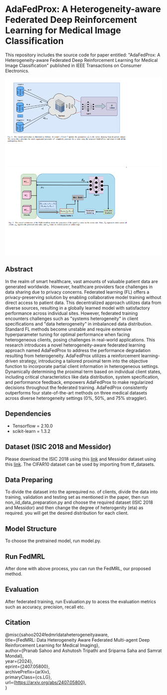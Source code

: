 # AdaFedProx: A Heterogeneity-aware Federated Deep Reinforcement Learning for Medical Image Classification
This repository includes the source code for paper entitled: "AdaFedProx: A Heterogeneity-aware Federated Deep Reinforcement Learning for Medical Image Classification" published in IEEE Transactions on Consumer Electronics.


![Architecture](archi1.png)
![Architecture](archi2.png)




## Abstract

In the realm of smart healthcare, vast amounts of valuable patient data are generated worldwide. However, healthcare providers face challenges in data sharing due to privacy concerns. Federated learning (FL) offers a privacy-preserving solution by enabling collaborative model training without direct access to patient data. This decentralized approach utilizes data from diverse sources, resulting in a globally learned model with satisfactory performance across individual sites. However, federated training encounters challenges such as "systems heterogeneity" in client specifications and "data heterogeneity" in imbalanced data distribution. Standard FL methods become unstable and require extensive hyperparameter tuning for optimal performance when facing heterogeneous clients, posing challenges in real-world applications. This research introduces a novel heterogeneity-aware federated learning approach named AdaFedProx to address the performance degradation resulting from heterogeneity. AdaFedProx utilizes a reinforcement learning-driven strategy, introducing a tailored proximal term into the objective function to incorporate partial client information in heterogeneous settings. Dynamically determining the proximal term based on individual client states, including critical characteristics like data distribution, system specification, and performance feedback, empowers AdaFedProx to make regularized decisions throughout the federated training. AdaFedProx consistently outperforms four state-of-the-art methods on three medical datasets across diverse heterogeneity settings (0%, 50%, and 75% straggler).

## Dependencies
* Tensorflow = 2.10.0
* scikit-learn = 1.3.2
## Dataset (ISIC 2018 and Messidor)
Please download the ISIC 2018 using this  [link](https://challenge.isic-archive.com/data/#2018) and Messidor dataset using this [link](https://www.adcis.net/en/third-party/messidor/). The CIFAR10 dataset can be used by importing from tf_datasets.

## Data Preparing
To divide the dataset into the aprequired no. of clients, divide the data into training, validation and testing set as mentioned in the paper, then run non_iid_data_preparation.py and choose the required dataset (ISIC 2018 and Messidor) and then change the degree of heterogenity (eta) as required. you will get the desired distribution for each client.

## Model Structure
To choose the pretrained model, run model.py.

## Run FedMRL

After done with above process, you can run the FedMRL, our proposed method.

## Evaluation
After federated training, run Evaluation.py to acess the evaluation metrics such as accuracy, precision, recall etc.

## Citation
@misc{sahoo2024fedmrldataheterogeneityaware,<br>
      title={FedMRL: Data Heterogeneity Aware Federated Multi-agent Deep Reinforcement Learning for Medical Imaging}, <br>
      author={Pranab Sahoo and Ashutosh Tripathi and Sriparna Saha and Samrat Mondal},<br>
      year={2024},<br>
      eprint={2407.05800},<br>
      archivePrefix={arXiv},<br>
      primaryClass={cs.LG},<br>
      url={https://arxiv.org/abs/2407.05800}, <br>
}
